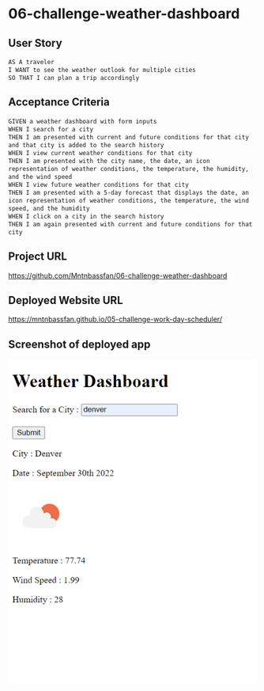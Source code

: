 # 06-challenge-weather-dashboard

## User Story

```
AS A traveler
I WANT to see the weather outlook for multiple cities
SO THAT I can plan a trip accordingly
```

## Acceptance Criteria

```
GIVEN a weather dashboard with form inputs
WHEN I search for a city
THEN I am presented with current and future conditions for that city and that city is added to the search history
WHEN I view current weather conditions for that city
THEN I am presented with the city name, the date, an icon representation of weather conditions, the temperature, the humidity, and the wind speed
WHEN I view future weather conditions for that city
THEN I am presented with a 5-day forecast that displays the date, an icon representation of weather conditions, the temperature, the wind speed, and the humidity
WHEN I click on a city in the search history
THEN I am again presented with current and future conditions for that city
```

## Project URL

https://github.com/Mntnbassfan/06-challenge-weather-dashboard

## Deployed Website URL

https://mntnbassfan.github.io/05-challenge-work-day-scheduler/

## Screenshot of deployed app

<img src="assets\weather dashboard 2022-09-30 130350.png" alt="screenshot of deployed application">
